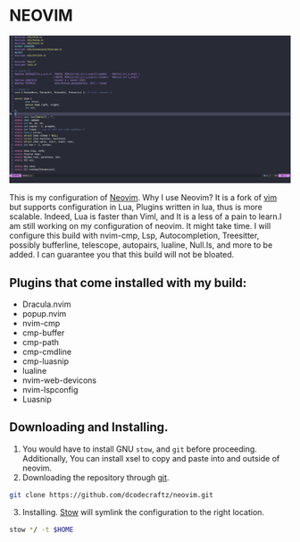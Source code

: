 # NEOVIM

![neovim image](./.vim.pic.png)

This is my configuration of [Neovim](https://neovim.io/). Why I use Neovim? It is a fork of [vim](https://www.vim.org/) but supports configuration in Lua, Plugins written 
in lua, thus is more scalable. Indeed, Lua is faster than Viml, and It is a less of a pain to learn.I am still working on my configuration of neovim. It might take time. I will configure 
this build with nvim-cmp, Lsp, Autocompletion, Treesitter, possibly bufferline, telescope, autopairs, lualine, Null.ls,  and more to be added. I can 
guarantee you that this build will not be bloated. 

## Plugins that come installed with my build: 
- Dracula.nvim
- popup.nvim
- nvim-cmp
- cmp-buffer
- cmp-path
- cmp-cmdline
- cmp-luasnip
- lualine
- nvim-web-devicons
- nvim-lspconfig
- Luasnip

## Downloading and Installing. 

1. You would have to install GNU `stow`, and `git` before proceeding. Additionally, You can install xsel to copy and paste into and outside of neovim.
2. Downloading the repository through [git](https://git-scm.com/).   
```bash
git clone https://github.com/dcodecraftz/neovim.git
```
3. Installing. 
[Stow](https://www.gnu.org/software/stow/) will symlink the configuration to the right location. 
```bash
stow */ -t $HOME
```
